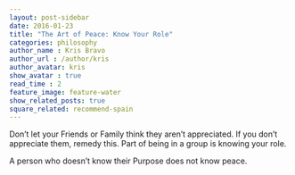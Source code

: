 ```yaml
---
layout: post-sidebar
date: 2016-01-23
title: "The Art of Peace: Know Your Role"
categories: philosophy
author_name : Kris Bravo
author_url : /author/kris
author_avatar: kris
show_avatar : true
read_time : 2
feature_image: feature-water
show_related_posts: true
square_related: recommend-spain
---
```


Don’t let your Friends or Family think they aren’t appreciated. If you don’t appreciate them, remedy this. Part of being in a group is knowing your role.

A person who doesn’t know their Purpose does not know peace.
